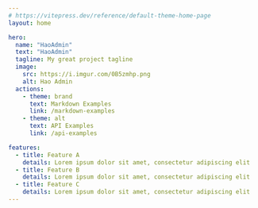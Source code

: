 ```yaml
---
# https://vitepress.dev/reference/default-theme-home-page
layout: home

hero:
  name: "HaoAdmin"
  text: "HaoAdmin"
  tagline: My great project tagline
  image:
    src: https://i.imgur.com/0B5zmhp.png
    alt: Hao Admin
  actions:
    - theme: brand
      text: Markdown Examples
      link: /markdown-examples
    - theme: alt
      text: API Examples
      link: /api-examples

features:
  - title: Feature A
    details: Lorem ipsum dolor sit amet, consectetur adipiscing elit
  - title: Feature B
    details: Lorem ipsum dolor sit amet, consectetur adipiscing elit
  - title: Feature C
    details: Lorem ipsum dolor sit amet, consectetur adipiscing elit
---
```


